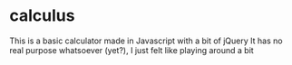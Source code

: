 # calculus
This is a basic calculator made in Javascript with a bit of jQuery
It has no real purpose whatsoever (yet?), I just felt like playing around a bit